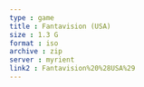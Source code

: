 ```yaml
---
type : game
title : Fantavision (USA)
size : 1.3 G
format : iso
archive : zip
server : myrient
link2 : Fantavision%20%28USA%29
---
```

